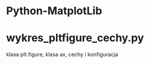 # Python-MatplotLib
# wykres_pltfigure_cechy.py 
  klasa plt.figure, klasa ax, cechy i konfiguracja
